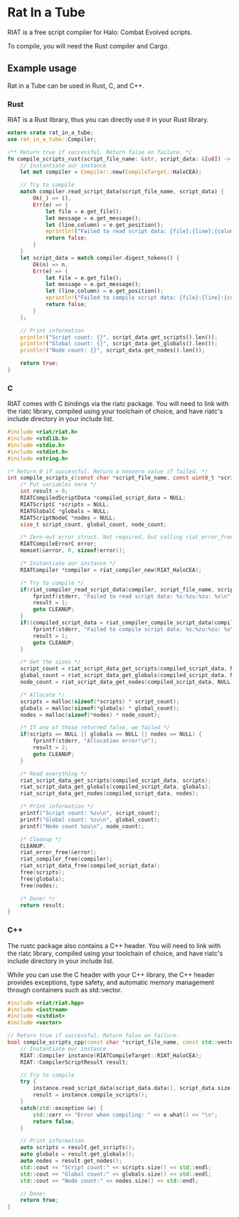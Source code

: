 # Rat In a Tube
RIAT is a free script compiler for Halo: Combat Evolved scripts.

To compile, you will need the Rust compiler and Cargo.

## Example usage
Rat in a Tube can be used in Rust, C, and C++.

### Rust
RIAT is a Rust library, thus you can directly use it in your Rust library.

```rust
extern crate rat_in_a_tube;
use rat_in_a_tube::Compiler;

/** Return true if successful. Return false on failure. */
fn compile_scripts_rust(script_file_name: &str, script_data: &[u8]) -> bool {
    // Instantiate our instance
    let mut compiler = Compiler::new(CompileTarget::HaloCEA);

    // Try to compile
    match compiler.read_script_data(script_file_name, script_data) {
        Ok(_) => (),
        Err(e) => {
            let file = e.get_file();
            let message = e.get_message();
            let (line,column) = e.get_position();
            eprintln!("Failed to read script data: {file}:{line}:{column}: {message}");
            return false;
        }
    }
    let script_data = match compiler.digest_tokens() {
        Ok(n) => n,
        Err(e) => {
            let file = e.get_file();
            let message = e.get_message();
            let (line,column) = e.get_position();
            eprintln!("Failed to compile script data: {file}:{line}:{column}: {message}");
            return false;
        }
    };

    // Print information
    println!("Script count: {}", script_data.get_scripts().len());
    println!("Global count: {}", script_data.get_globals().len());
    println!("Node count: {}", script_data.get_nodes().len());

    return true;
}
```


### C
RIAT comes with C bindings via the riatc package. You will need to link with the
riatc library, compiled using your toolchain of choice, and have riatc's include
directory in your include list.

```c
#include <riat/riat.h>
#include <stdlib.h>
#include <stdio.h>
#include <stdint.h>
#include <string.h>

/* Return 0 if successful. Return a nonzero value if failed. */
int compile_scripts_c(const char *script_file_name, const uint8_t *script_data, size_t script_data_length) {
    /* Put variables here */
    int result = 0;
    RIATCompiledScriptData *compiled_script_data = NULL;
    RIATScriptC *scripts = NULL;
    RIATGlobalC *globals = NULL;
    RIATScriptNodeC *nodes = NULL;
    size_t script_count, global_count, node_count;

    /* Zero-out error struct. Not required, but calling riat_error_free() on a zeroed out struct is always OK. */
    RIATCompileErrorC error;
    memset(&error, 0, sizeof(error));

    /* Instantiate our instance */
    RIATCompiler *compiler = riat_compiler_new(RIAT_HaloCEA);

    /* Try to compile */
    if(riat_compiler_read_script_data(compiler, script_file_name, script_data, script_data_length, &error) != 0) {
        fprintf(stderr, "Failed to read script data: %s:%zu:%zu: %s\n", error.file, error.line, error.column, error.message);
        result = 1;
        goto CLEANUP;
    }
    if((compiled_script_data = riat_compiler_compile_script_data(compiler, &error)) == NULL) {
        fprintf(stderr, "Failed to compile script data: %s:%zu:%zu: %s\n", error.file, error.line, error.column, error.message);
        result = 1;
        goto CLEANUP;
    }

    /* Get the sizes */
    script_count = riat_script_data_get_scripts(compiled_script_data, NULL);
    global_count = riat_script_data_get_globals(compiled_script_data, NULL);
    node_count = riat_script_data_get_nodes(compiled_script_data, NULL);

    /* Allocate */
    scripts = malloc(sizeof(*scripts) * script_count);
    globals = malloc(sizeof(*globals) * global_count);
    nodes = malloc(sizeof(*nodes) * node_count);

    /* If any of those returned false, we failed */
    if(scripts == NULL || globals == NULL || nodes == NULL) {
        fprintf(stderr, "Allocation error!\n");
        result = 2;
        goto CLEANUP;
    }

    /* Read everything */
    riat_script_data_get_scripts(compiled_script_data, scripts);
    riat_script_data_get_globals(compiled_script_data, globals);
    riat_script_data_get_nodes(compiled_script_data, nodes);

    /* Print information */
    printf("Script count: %zu\n", script_count);
    printf("Global count: %zu\n", global_count);
    printf("Node count %zu\n", node_count);

    /* Cleanup */
    CLEANUP:
    riat_error_free(&error);
    riat_compiler_free(compiler);
    riat_script_data_free(compiled_script_data);
    free(scripts);
    free(globals);
    free(nodes);

    /* Done! */
    return result;
}
```

### C++
The rustc package also contains a C++ header. You will need to link with the
riatc library, compiled using your toolchain of choice, and have riatc's include
directory in your include list.

While you can use the C header with your C++ library, the C++ header provides
exceptions, type safety, and automatic memory management through containers
such as std::vector.

```cpp
#include <riat/riat.hpp>
#include <iostream>
#include <cstdint>
#include <vector>

// Return true if successful. Return false on failure.
bool compile_scripts_cpp(const char *script_file_name, const std::vector<std::uint8_t> &script_data) {
    // Instantiate our instance
    RIAT::Compiler instance(RIATCompileTarget::RIAT_HaloCEA);
    RIAT::CompilerScriptResult result;

    // Try to compile
    try {
        instance.read_script_data(script_data.data(), script_data.size(), script_file_name);
        result = instance.compile_scripts();
    }
    catch(std::exception &e) {
        std::cerr << "Error when compiling: " << e.what() << "\n";
        return false;
    }

    // Print information
    auto scripts = result.get_scripts();
    auto globals = result.get_globals();
    auto nodes = result.get_nodes();
    std::cout << "Script count:" << scripts.size() << std::endl;
    std::cout << "Global count:" << globals.size() << std::endl;
    std::cout << "Node count:" << nodes.size() << std::endl;

    // Done!
    return true;
}
```
